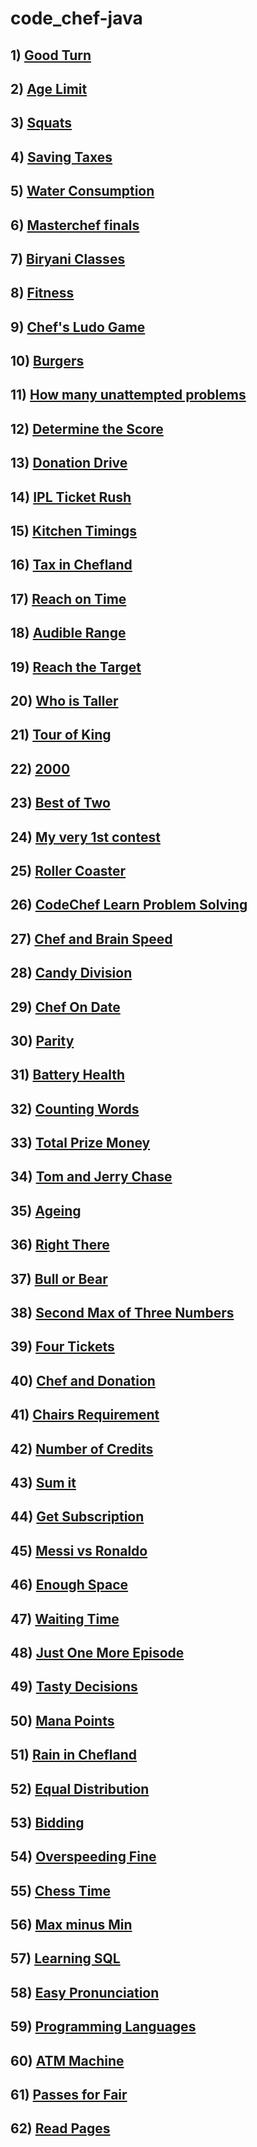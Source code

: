 # code_chef-java

## 1) [Good Turn](https://github.com/Harshak-1744/code_chef-java/blob/main/Good%20Turn)
## 2) [Age Limit](https://github.com/Harshak-1744/code_chef-java/blob/main/Age%20Limit)
## 3) [Squats](https://github.com/Harshak-1744/code_chef-java/blob/main/Squats)
## 4) [Saving Taxes](https://github.com/Harshak-1744/code_chef-java/blob/main/Saving_Taxes)
## 5) [Water Consumption](https://github.com/Harshak-1744/code_chef-java/blob/main/Water%20Consumption)
## 6) [Masterchef finals](https://github.com/Harshak-1744/code_chef-java/blob/main/Masterchef%20finals)
## 7) [Biryani Classes](https://github.com/Harshak-1744/code_chef-java/blob/main/Biryani%20classes)
## 8) [Fitness](https://github.com/Harshak-1744/code_chef-java/blob/main/Fitness)
## 9) [Chef's Ludo Game](https://github.com/Harshak-1744/code_chef-java/blob/main/Chef%20Plays%20Ludo)
## 10) [Burgers](https://github.com/Harshak-1744/code_chef-java/blob/main/Burgers)
## 11) [How many unattempted problems](https://github.com/Harshak-1744/code_chef-java/blob/main/How%20many%20unattempted%20problems)
## 12) [Determine the Score](https://github.com/Harshak-1744/code_chef-java/blob/main/Determine%20the%20Score)
## 13) [Donation Drive](https://github.com/Harshak-1744/code_chef-java/blob/main/Donation%20Drive)
## 14) [IPL Ticket Rush](https://github.com/Harshak-1744/code_chef-java/blob/main/IPL%20Ticket%20Rush)
## 15) [Kitchen Timings](https://github.com/Harshak-1744/code_chef-java/blob/main/Kitchen%20Timings)
## 16) [Tax in Chefland](https://github.com/Harshak-1744/code_chef-java/blob/main/Tax%20in%20Chefland)
## 17) [Reach on Time](https://github.com/Harshak-1744/code_chef-java/blob/main/Reach%20on%20Time)
## 18) [Audible Range](https://github.com/Harshak-1744/code_chef-java/blob/main/Audible%20Range)
## 19) [Reach the Target](https://github.com/Harshak-1744/code_chef-java/blob/main/Reach%20the%20Target)
## 20) [Who is Taller](https://github.com/Harshak-1744/code_chef-java/blob/main/Who%20is%20taller!)
## 21) [Tour of King](https://github.com/Harshak-1744/code_chef-java/blob/main/Tour%20of%20King)
## 22) [2000](https://github.com/Harshak-1744/code_chef-java/blob/main/2000)
## 23) [Best of Two](https://github.com/Harshak-1744/code_chef-java/blob/main/Best%20of%20Two)
## 24) [My very 1st contest](https://github.com/Harshak-1744/code_chef-java/blob/main/My%20very%201st%20contest!)
## 25) [Roller Coaster](https://github.com/Harshak-1744/code_chef-java/blob/main/Roller%20Coaster)
## 26) [CodeChef Learn Problem Solving](https://github.com/Harshak-1744/code_chef-java/blob/main/CodeChef%20Learn%20Problem%20Solving)
## 27) [Chef and Brain Speed](https://github.com/Harshak-1744/code_chef-java/blob/main/Chef%20and%20Brain%20Speed)
## 28) [Candy Division](https://github.com/Harshak-1744/code_chef-java/blob/main/Candy%20Division)
## 29) [Chef On Date](https://github.com/Harshak-1744/code_chef-java/blob/main/Chef%20On%20Date)
## 30) [Parity](https://github.com/Harshak-1744/code_chef-java/blob/main/Parity)
## 31) [Battery Health](https://github.com/Harshak-1744/code_chef-java/blob/main/Battery%20Health)
## 32) [Counting Words](https://github.com/Harshak-1744/code_chef-java/blob/main/Counting%20Words)
## 33) [Total Prize Money](https://github.com/Harshak-1744/code_chef-java/blob/main/Total%20Prize%20Money)
## 34) [Tom and Jerry Chase](https://github.com/Harshak-1744/code_chef-java/blob/main/Tom%20and%20Jerry%20Chase)
## 35) [Ageing](https://github.com/Harshak-1744/code_chef-java/blob/main/Ageing)
## 36) [Right There](https://github.com/Harshak-1744/code_chef-java/blob/main/Right%20There)
## 37) [Bull or Bear](https://github.com/Harshak-1744/code_chef-java/blob/main/Bull%20or%20Bear)
## 38) [Second Max of Three Numbers](https://github.com/Harshak-1744/code_chef-java/blob/main/Second%20Max%20of%20Three%20Numbers)
## 39) [Four Tickets](https://github.com/Harshak-1744/code_chef-java/blob/main/Four%20Tickets)
## 40) [Chef and Donation](https://github.com/Harshak-1744/code_chef-java/blob/main/Chef%20and%20Donation)
## 41) [Chairs Requirement](https://github.com/Harshak-1744/code_chef-java/blob/main/Chairs%20Requirement)
## 42) [Number of Credits](https://github.com/Harshak-1744/code_chef-java/blob/main/Number%20of%20Credits)
## 43) [Sum it](https://github.com/Harshak-1744/code_chef-java/blob/main/Sum%20it)
## 44) [Get Subscription](https://github.com/Harshak-1744/code_chef-java/blob/main/Get%20Subscription)
## 45) [Messi vs Ronaldo](https://github.com/Harshak-1744/code_chef-java/blob/main/Messi%20vs%20Ronaldo)
## 46) [Enough Space](https://github.com/Harshak-1744/code_chef-java/blob/main/Enough%20Space)
## 47) [Waiting Time]()
## 48) [Just One More Episode]()
## 49) [Tasty Decisions]()
## 50) [Mana Points]()
## 51) [Rain in Chefland]()
## 52) [Equal Distribution]()
## 53) [Bidding]()
## 54) [Overspeeding Fine]()
## 55) [Chess Time]()
## 56) [Max minus Min]()
## 57) [Learning SQL]()
## 58) [Easy Pronunciation]()
## 59) [Programming Languages]()
## 60) [ATM Machine]()
## 61) [Passes for Fair]()
## 62) [Read Pages]() 

